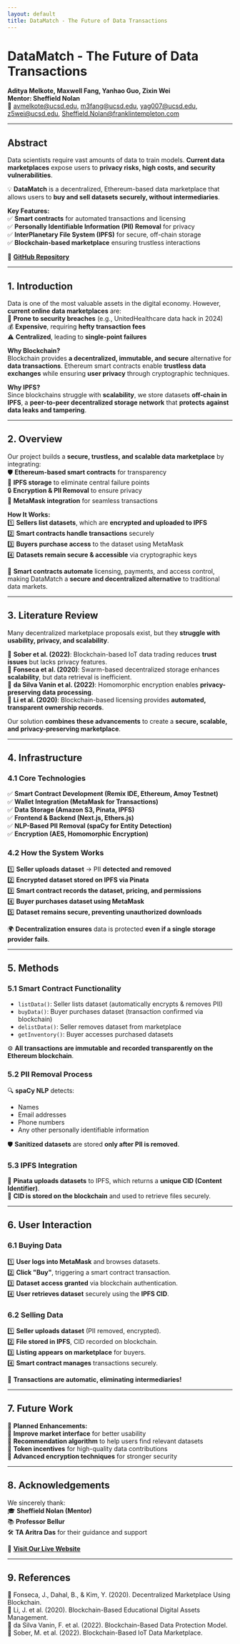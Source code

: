 ```yaml
---
layout: default
title: DataMatch - The Future of Data Transactions
---
```


# DataMatch - The Future of Data Transactions  

**Aditya Melkote, Maxwell Fang, Yanhao Guo, Zixin Wei**  
**Mentor: Sheffield Nolan**  
📧 avmelkote@ucsd.edu, m3fang@ucsd.edu, yag007@ucsd.edu, z5wei@ucsd.edu, Sheffield.Nolan@franklintempleton.com  

---

## Abstract  
Data scientists require vast amounts of data to train models. **Current data marketplaces** expose users to **privacy risks, high costs, and security vulnerabilities**.  

💡 **DataMatch** is a decentralized, Ethereum-based data marketplace that allows users to **buy and sell datasets securely, without intermediaries**.  

**Key Features:**  
✅ **Smart contracts** for automated transactions and licensing  
✅ **Personally Identifiable Information (PII) Removal** for privacy  
✅ **InterPlanetary File System (IPFS)** for secure, off-chain storage  
✅ **Blockchain-based marketplace** ensuring trustless interactions  

🔗 **[GitHub Repository](https://github.com/Fangtastic7/DSC-180A-B16---Group1)**  

---

## 1. Introduction  
Data is one of the most valuable assets in the digital economy. However, **current online data marketplaces** are:  
🚨 **Prone to security breaches** (e.g., UnitedHealthcare data hack in 2024)  
💰 **Expensive**, requiring **hefty transaction fees**  
⚠️ **Centralized**, leading to **single-point failures**  

**Why Blockchain?**  
Blockchain provides **a decentralized, immutable, and secure** alternative for **data transactions**. Ethereum smart contracts enable **trustless data exchanges** while ensuring **user privacy** through cryptographic techniques.

**Why IPFS?**  
Since blockchains struggle with **scalability**, we store datasets **off-chain in IPFS**, a **peer-to-peer decentralized storage network** that **protects against data leaks and tampering**.

---

## 2. Overview  
Our project builds a **secure, trustless, and scalable data marketplace** by integrating:  
🛡️ **Ethereum-based smart contracts** for transparency  
📂 **IPFS storage** to eliminate central failure points  
🔒 **Encryption & PII Removal** to ensure privacy  
💱 **MetaMask integration** for seamless transactions  

**How It Works:**  
1️⃣ **Sellers list datasets**, which are **encrypted and uploaded to IPFS**  
2️⃣ **Smart contracts handle transactions** securely  
3️⃣ **Buyers purchase access** to the dataset using MetaMask  
4️⃣ **Datasets remain secure & accessible** via cryptographic keys  

🌟 **Smart contracts automate** licensing, payments, and access control, making DataMatch a **secure and decentralized alternative** to traditional data markets.

---

## 3. Literature Review  
Many decentralized marketplace proposals exist, but they **struggle with usability, privacy, and scalability**.  

🔹 **Sober et al. (2022)**: Blockchain-based IoT data trading reduces **trust issues** but lacks privacy features.  
🔹 **Fonseca et al. (2020)**: Swarm-based decentralized storage enhances **scalability**, but data retrieval is inefficient.  
🔹 **da Silva Vanin et al. (2022)**: Homomorphic encryption enables **privacy-preserving data processing**.  
🔹 **Li et al. (2020)**: Blockchain-based licensing provides **automated, transparent ownership records**.  

Our solution **combines these advancements** to create a **secure, scalable, and privacy-preserving marketplace**.

---

## 4. Infrastructure  

### **4.1 Core Technologies**  
✅ **Smart Contract Development (Remix IDE, Ethereum, Amoy Testnet)**  
✅ **Wallet Integration (MetaMask for Transactions)**  
✅ **Data Storage (Amazon S3, Pinata, IPFS)**  
✅ **Frontend & Backend (Next.js, Ethers.js)**  
✅ **NLP-Based PII Removal (spaCy for Entity Detection)**  
✅ **Encryption (AES, Homomorphic Encryption)**  

### **4.2 How the System Works**  
1️⃣ **Seller uploads dataset** → PII **detected and removed**  
2️⃣ **Encrypted dataset stored on IPFS via Pinata**  
3️⃣ **Smart contract records the dataset, pricing, and permissions**  
4️⃣ **Buyer purchases dataset using MetaMask**  
5️⃣ **Dataset remains secure, preventing unauthorized downloads**  

🌍 **Decentralization ensures** data is protected **even if a single storage provider fails**.

---

## 5. Methods  

### **5.1 Smart Contract Functionality**  
- `listData()`: Seller lists dataset (automatically encrypts & removes PII)  
- `buyData()`: Buyer purchases dataset (transaction confirmed via blockchain)  
- `delistData()`: Seller removes dataset from marketplace  
- `getInventory()`: Buyer accesses purchased datasets  

⚙️ **All transactions are immutable and recorded transparently on the Ethereum blockchain**.

### **5.2 PII Removal Process**  
🔍 **spaCy NLP** detects:  
- Names  
- Email addresses  
- Phone numbers  
- Any other personally identifiable information  

🛡️ **Sanitized datasets** are stored **only after PII is removed**.

### **5.3 IPFS Integration**  
📡 **Pinata uploads datasets** to IPFS, which returns a **unique CID (Content Identifier)**.  
🔗 **CID is stored on the blockchain** and used to retrieve files securely.  

---

## 6. User Interaction  

### **6.1 Buying Data**  
1️⃣ **User logs into MetaMask** and browses datasets.  
2️⃣ **Click "Buy"**, triggering a smart contract transaction.  
3️⃣ **Dataset access granted** via blockchain authentication.  
4️⃣ **User retrieves dataset** securely using the **IPFS CID**.  

### **6.2 Selling Data**  
1️⃣ **Seller uploads dataset** (PII removed, encrypted).  
2️⃣ **File stored in IPFS**, CID recorded on blockchain.  
3️⃣ **Listing appears on marketplace** for buyers.  
4️⃣ **Smart contract manages** transactions securely.  

🌟 **Transactions are automatic, eliminating intermediaries!**  

---

## 7. Future Work  
🚀 **Planned Enhancements:**  
🔹 **Improve market interface** for better usability  
🔹 **Recommendation algorithm** to help users find relevant datasets  
🔹 **Token incentives** for high-quality data contributions  
🔹 **Advanced encryption techniques** for stronger security  

---

## 8. Acknowledgements  
We sincerely thank:  
🎓 **Sheffield Nolan (Mentor)**  
📚 **Professor Bellur**  
🛠️ **TA Aritra Das** for their guidance and support  

🔗 **[Visit Our Live Website](#)**  

---

## 9. References  
📖 Fonseca, J., Dahal, B., & Kim, Y. (2020). Decentralized Marketplace Using Blockchain.  
📖 Li, J. et al. (2020). Blockchain-Based Educational Digital Assets Management.  
📖 da Silva Vanin, F. et al. (2022). Blockchain-Based Data Protection Model.  
📖 Sober, M. et al. (2022). Blockchain-Based IoT Data Marketplace.  
